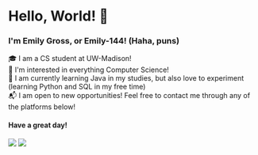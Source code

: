 # Hello, World! &#128075;

### I'm Emily Gross, or Emily-144! (Haha, puns)  

&#127891; I am a CS student at UW-Madison!  
&#129300; I'm interested in everything Computer Science!  
&#128221; I am currently learning Java in my studies, but also love to experiment (learning Python and SQL in my free time)  
&#128236; I am open to new opportunities! Feel free to contact me through any of the platforms below! 

#### Have a great day!  

[![](https://img.shields.io/badge/linkedin-%230077B5?style=for-the-badge&logo=linkedin)](https://www.linkedin.com/in/emily-gross-29a445221/)
[![](https://img.shields.io/badge/gmail-D14836?style=for-the-badge&logo=gmail&logoColor=white)](mailto:gross.c.emily@gmail.com)

<!---
Emily-144/Emily-144 is a ✨ special ✨ repository because its `README.md` (this file) appears on your GitHub profile.
You can click the Preview link to take a look at your changes.
--->
